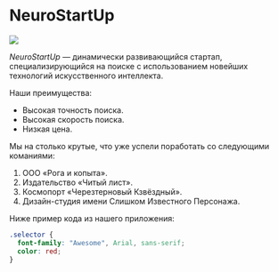 # NeuroStartUp

![](https://netology-code.github.io/git-homeworks/introduction/assets/logo.png)

*NeuroStartUp* — динамически развивающийся стартап, специализирующийся на поиске с использованием 
 новейших технологий искусственного интеллекта.

Наши преимущества:
* Высокая точность поиска.
* Высокая скорость поиска.
* Низкая цена.

 Мы на столько крутые, что уже успели поработать со следующими команиями:

1. ООО «Рога и копыта».
1. Издательство «Читый лист».
1. Космопорт «Черезтерновый Кзвёздный».
1. Дизайн-студия имени Слишком Известного Персонажа.


Ниже пример кода из нашего приложения:


```css
.selector {
  font-family: "Awesome", Arial, sans-serif;
  color: red;
}
```

